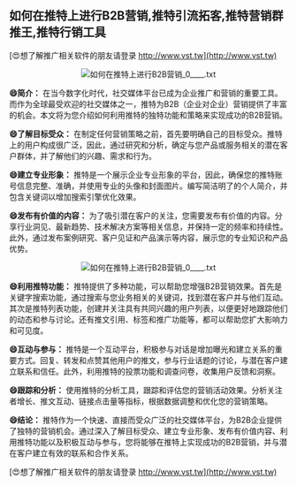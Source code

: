 ## **如何在推特上进行B2B营销,推特引流拓客,推特营销群推王,推特行销工具**

[😍想了解推广相关软件的朋友请登录 http://www.vst.tw](http://www.vst.tw)

 <center><img src="https://vst.tw/MP4/tuiguang/png/6.png" alt="如何在推特上进行B2B营销_0____.txt"></center>

**😄简介：**
在当今数字化时代，社交媒体平台已成为企业推广和营销的重要工具。而作为全球最受欢迎的社交媒体之一，推特为B2B（企业对企业）营销提供了丰富的机会。本文将为您介绍如何利用推特的独特功能和策略来实现成功的B2B营销。

**😄了解目标受众：**
在制定任何营销策略之前，首先要明确自己的目标受众。推特上的用户构成很广泛，因此，通过研究和分析，确定与您产品或服务相关的潜在客户群体，并了解他们的兴趣、需求和行为。

**😄建立专业形象：**
推特是一个展示企业专业形象的平台，因此，确保您的推特账号信息完整、准确，并使用专业的头像和封面图片。编写简洁明了的个人简介，并包含关键词以增加搜索引擎优化效果。

**😄发布有价值的内容：**
为了吸引潜在客户的关注，您需要发布有价值的内容。分享行业洞见、最新趋势、技术解决方案等相关信息，并保持一定的频率和持续性。此外，通过发布案例研究、客户见证和产品演示等内容，展示您的专业知识和产品优势。

 <center><img src="https://vst.tw/MP4/tuiguang/png/5.png" alt="如何在推特上进行B2B营销_0____.txt"></center>

**😄利用推特功能：**
推特提供了多种功能，可以帮助您增强B2B营销效果。首先是关键字搜索功能，通过搜索与您业务相关的关键词，找到潜在客户并与他们互动。其次是推特列表功能，创建并关注具有共同兴趣的用户列表，以便更好地跟踪他们的动态和参与讨论。还有推文引用、标签和推广功能等，都可以帮助您扩大影响力和可见度。

**😄互动与参与：**
推特是一个互动平台，积极参与对话是增加曝光和建立关系的重要方式。回复、转发和点赞其他用户的推文，参与行业话题的讨论，与潜在客户建立联系和信任。此外，利用推特的投票功能和调查问卷，收集用户反馈和洞察。

**😄跟踪和分析：**
使用推特的分析工具，跟踪和评估您的营销活动效果。分析关注者增长、推文互动、链接点击量等指标，根据数据调整和优化您的营销策略。

**😄结论：**
推特作为一个快速、直接而受众广泛的社交媒体平台，为B2B企业提供了独特的营销机会。通过深入了解目标受众、建立专业形象、发布有价值内容、利用推特功能以及积极互动与参与，您将能够在推特上实现成功的B2B营销，并与潜在客户建立有效的联系和合作关系。

[😍想了解推广相关软件的朋友请登录 http://www.vst.tw](http://www.vst.tw)



